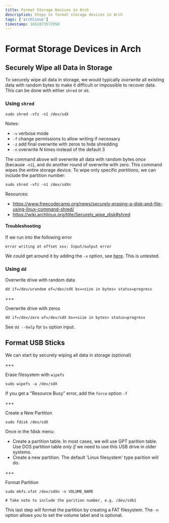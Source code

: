 ```yaml
---
title: Format Storage Devices in Arch
description: Steps to format storage devices in Arch
tags: ['archlinux']
timestamp: 1651073572958
---
```


# Format Storage Devices in Arch

## Securely Wipe all Data in Storage

To securely wipe all data in storage, we would typically _overwrite_ all existing data with random bytes to make it difficult or impossible to recover data. This can be done with either `shred` or `dd`.

### Using `shred`

```
sudo shred -vfz -n1 /dev/sdX
```

Notes:

- `-v` verbose mode
- `-f` change permissions to allow writing if necessary
- `-z` add final overwrite with zeros to hide shredding
- `-n` overwrite N times instead of the default 3

The command above will overwrite all data with random bytes _once_ (because `-n1`), and do another round of overwrite with zero. This command wipes the entire storage device. To wipe only specific _partitions_, we can include the partition number:

```
sudo shred -vfz -n1 /dev/sdXn
```

Resources:

- <https://www.freecodecamp.org/news/securely-erasing-a-disk-and-file-using-linux-command-shred/>
- <https://wiki.archlinux.org/title/Securely_wipe_disk#shred>

#### Troubleshooting

If we run into the following error

```
error writing at offset xxx: Input/output error
```

We could get around it by adding the `-x` option, see [here](https://www.linuxquestions.org/questions/linux-general-1/problem-wiping-a-drive-with-shred-command-645258/#post5383350). This is untested.

### Using `dd`

Overwrite drive with random data

```
dd if=/dev/urandom of=/dev/sdX bs=<size in bytes> status=progress
```

+++

Overwrite drive with zeros

```
dd if=/dev/zero of=/dev/sdX bs=<size in bytes> status=progress
```

See `dd --help` for `bs` option input.

## Format USB Sticks

We can start by securely wiping all data in storage (optional)

+++

Erase filesystem with `wipefs`

```
sudo wipefs -a /dev/sdX
```

If you get a "Resource Busy" error, add the `force` option `-f`

+++

Create a New Partition

```
sudo fdisk /dev/sdX
```

Once in the fdisk menu:

- Create a partition table. In most cases, we will use GPT parition table. Use DOS partition table _only if_ we need to use this USB drive in older systems.
- Create a new partition. The default 'Linux filesystem' type parition will do.

+++

Format Partition

```
sudo mkfs.vfat /dev/sdXn -n VOLUME_NAME

# Take note to include the parition number, e.g. /dev/sdb1
```

This last step will format the partition by creating a FAT filesystem. The `-n` option allows you to set the volume label and is optional.

<PostDate />
<PageTags />
